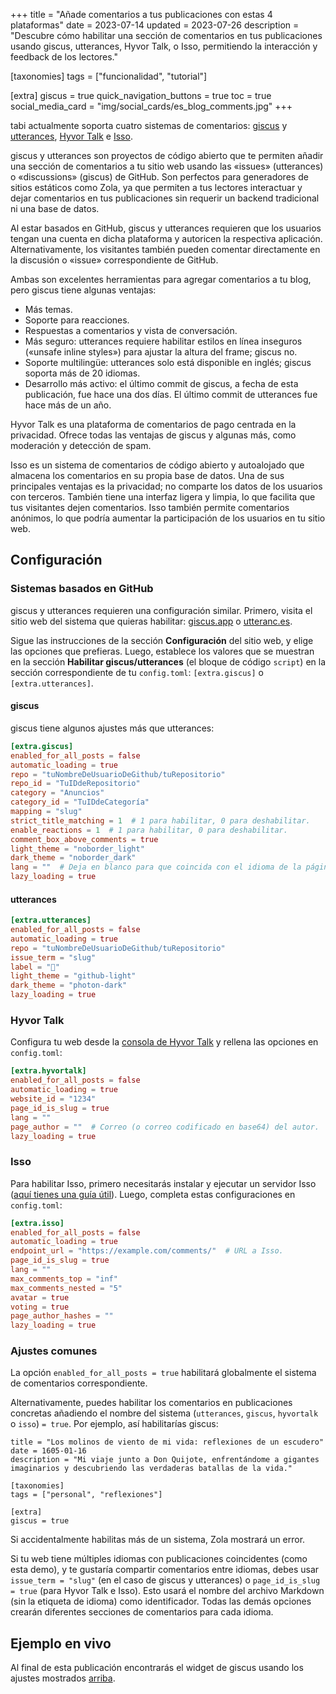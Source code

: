 +++
title = "Añade comentarios a tus publicaciones con estas 4 plataformas"
date = 2023-07-14
updated = 2023-07-26
description = "Descubre cómo habilitar una sección de comentarios en tus publicaciones usando giscus, utterances, Hyvor Talk, o Isso, permitiendo la interacción y feedback de los lectores."

[taxonomies]
tags = ["funcionalidad", "tutorial"]

[extra]
giscus = true
quick_navigation_buttons = true
toc = true
social_media_card = "img/social_cards/es_blog_comments.jpg"
+++

tabi actualmente soporta cuatro sistemas de comentarios: [giscus](https://giscus.app/es) y [utterances](https://utteranc.es/), [Hyvor Talk](https://talk.hyvor.com/) e [Isso](https://isso-comments.de/).

giscus y utterances son proyectos de código abierto que te permiten añadir una sección de comentarios a tu sitio web usando las «issues» (utterances) o «discussions» (giscus) de GitHub. Son perfectos para generadores de sitios estáticos como Zola, ya que permiten a tus lectores interactuar y dejar comentarios en tus publicaciones sin requerir un backend tradicional ni una base de datos.

Al estar basados en GitHub, giscus y utterances requieren que los usuarios tengan una cuenta en dicha plataforma y autoricen la respectiva aplicación. Alternativamente, los visitantes también pueden comentar directamente en la discusión o «issue» correspondiente de GitHub.

Ambas son excelentes herramientas para agregar comentarios a tu blog, pero giscus tiene algunas ventajas:
- Más temas.
- Soporte para reacciones.
- Respuestas a comentarios y vista de conversación.
- Más seguro: utterances requiere habilitar estilos en línea inseguros («unsafe inline styles») para ajustar la altura del frame; giscus no.
- Soporte multilingüe: utterances solo está disponible en inglés; giscus soporta más de 20 idiomas.
- Desarrollo más activo: el último commit de giscus, a fecha de esta publicación, fue hace una dos días. El último commit de utterances fue hace más de un año.

Hyvor Talk es una plataforma de comentarios de pago centrada en la privacidad. Ofrece todas las ventajas de giscus y algunas más, como moderación y detección de spam.

Isso es un sistema de comentarios de código abierto y autoalojado que almacena los comentarios en su propia base de datos. Una de sus principales ventajas es la privacidad; no comparte los datos de los usuarios con terceros. También tiene una interfaz ligera y limpia, lo que facilita que tus visitantes dejen comentarios. Isso también permite comentarios anónimos, lo que podría aumentar la participación de los usuarios en tu sitio web.

## Configuración

### Sistemas basados en GitHub

giscus y utterances requieren una configuración similar. Primero, visita el sitio web del sistema que quieras habilitar: [giscus.app](https://giscus.app/es) o [utteranc.es](https://utteranc.es/).

Sigue las instrucciones de la sección **Configuración** del sitio web, y elige las opciones que prefieras. Luego, establece los valores que se muestran en la sección **Habilitar giscus/utterances** (el bloque de código `script`) en la sección correspondiente de tu `config.toml`: `[extra.giscus]` o `[extra.utterances]`.

#### giscus

giscus tiene algunos ajustes más que utterances:

```toml
[extra.giscus]
enabled_for_all_posts = false
automatic_loading = true
repo = "tuNombreDeUsuarioDeGithub/tuRepositorio"
repo_id = "TuIDdeRepositorio"
category = "Anuncios"
category_id = "TuIDdeCategoría"
mapping = "slug"
strict_title_matching = 1  # 1 para habilitar, 0 para deshabilitar.
enable_reactions = 1  # 1 para habilitar, 0 para deshabilitar.
comment_box_above_comments = true
light_theme = "noborder_light"
dark_theme = "noborder_dark"
lang = ""  # Deja en blanco para que coincida con el idioma de la página.
lazy_loading = true
```

#### utterances

```toml
[extra.utterances]
enabled_for_all_posts = false
automatic_loading = true
repo = "tuNombreDeUsuarioDeGithub/tuRepositorio"
issue_term = "slug"
label = "💬"
light_theme = "github-light"
dark_theme = "photon-dark"
lazy_loading = true
```

### Hyvor Talk

Configura tu web desde la [consola de Hyvor Talk](https://talk.hyvor.com/console) y rellena las opciones en `config.toml`:

```toml
[extra.hyvortalk]
enabled_for_all_posts = false
automatic_loading = true
website_id = "1234"
page_id_is_slug = true
lang = ""
page_author = ""  # Correo (o correo codificado en base64) del autor.
lazy_loading = true
```

### Isso

Para habilitar Isso, primero necesitarás instalar y ejecutar un servidor Isso ([aquí tienes una guía útil](https://blog.phusion.nl/2018/08/16/isso-simple-self-hosted-commenting-system/#1installingisso)). Luego, completa estas configuraciones en `config.toml`:

```toml
[extra.isso]
enabled_for_all_posts = false
automatic_loading = true
endpoint_url = "https://example.com/comments/"  # URL a Isso.
page_id_is_slug = true
lang = ""
max_comments_top = "inf"
max_comments_nested = "5"
avatar = true
voting = true
page_author_hashes = ""
lazy_loading = true
```

### Ajustes comunes

La opción `enabled_for_all_posts = true` habilitará globalmente el sistema de comentarios correspondiente.

Alternativamente, puedes habilitar los comentarios en publicaciones concretas añadiendo el nombre del sistema (`utterances`, `giscus`, `hyvortalk` o `isso`) `= true`. Por ejemplo, así habilitarías giscus:

```toml,hl_lines=09-10
title = "Los molinos de viento de mi vida: reflexiones de un escudero"
date = 1605-01-16
description = "Mi viaje junto a Don Quijote, enfrentándome a gigantes imaginarios y descubriendo las verdaderas batallas de la vida."

[taxonomies]
tags = ["personal", "reflexiones"]

[extra]
giscus = true
```

Si accidentalmente habilitas más de un sistema, Zola mostrará un error.

Si tu web tiene múltiples idiomas con publicaciones coincidentes (como esta demo), y te gustaría compartir comentarios entre idiomas, debes usar `issue_term = "slug"` (en el caso de giscus y utterances) o `page_id_is_slug = true` (para Hyvor Talk e Isso). Esto usará el nombre del archivo Markdown (sin la etiqueta de idioma) como identificador. Todas las demás opciones crearán diferentes secciones de comentarios para cada idioma.


## Ejemplo en vivo

Al final de esta publicación encontrarás el widget de giscus usando los ajustes mostrados [arriba](#giscus).
